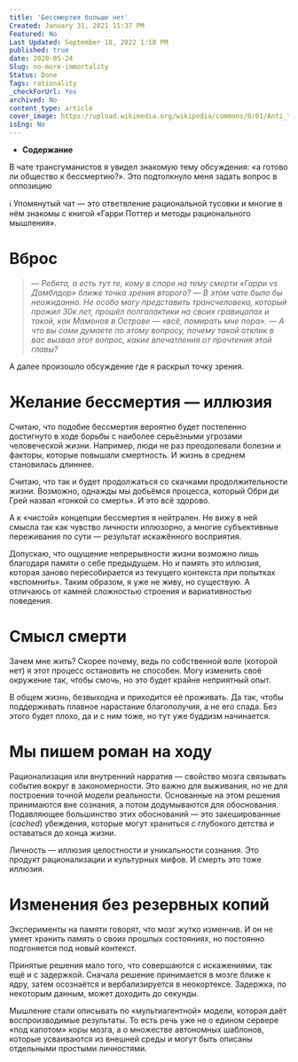 ```yaml
---
title: 'Бессмертия больше нет'
Created: January 31, 2021 11:37 PM
Featured: No
Last Updated: September 18, 2022 1:18 PM
published: true
date: 2020-05-24
Slug: no-more-immortality
Status: Done
Tags: rationality
_checkForUrl: Yes
archived: No
content_type: article
cover_image: https://upload.wikimedia.org/wikipedia/commons/0/01/Anti_transhumanism.png
isEng: No
---
```


- **Содержание**

В чате трансгуманистов я увидел знакомую тему обсуждения: «а готово ли общество к бессмертию?». Это подтолкнуло меня задать вопрос в оппозицию

<aside>
ℹ️ Упомянутый чат — это ответвление рациональной тусовки и многие в нём знакомы с книгой «Гарри Поттер и методы рационального мышления».

</aside>

# Вброс

> — *Ребята, а есть тут те, кому в споре на тему смерти «Гарри vs Дамблдор» ближе точка зрения второго?*
— *В этом чате было бы неожиданно. Не особо могу представить трансчеловека, который прожил 30к лет, прошёл полгалактики на своих гравицапах и такой, как Мамонов в Острове — «всё, помирать мне пора».*
— *А что вы сами думаете по этому вопросу, почему такой отклик в вас вызвал этот вопрос, какие впечатления от прочтения этой главы?*
> 

А далее произошло обсуждение где я раскрыл точку зрения.

# Желание бессмертия — иллюзия

Считаю, что подобие бессмертия вероятно будет постепенно достигнуто в ходе борьбы с наиболее серьёзными угрозами человеческой жизни. Например, люди не раз преодолевали болезни и факторы, которые повышали смертность. И жизнь в среднем становилась длиннее.

Считаю, что так и будет продолжаться со скачками продолжительности жизни. Возможно, однажды мы добьёмся процесса, который Обри ди Грей назвал «гонкой со смерть». И это всё здорово.

А к «чистой» концепции бессмертия я нейтрален. Не вижу в ней смысла так как чувство личности иллюзорно, а многие субъективные переживания по сути — результат искажённого восприятия.

Допускаю, что ощущение непрерывности жизни возможно лишь благодаря памяти о себе предыдущем. Но и память это иллюзия, которая заново пересобирается из текущего контекста при попытках «вспомнить». Таким образом, я уже не живу, но существую. А отличаюсь от камней сложностью строения и вариативностью поведения.

# Смысл смерти

Зачем мне жить? Скорее почему, ведь по собственной воле (которой нет) я этот процесс остановить не способен. Могу изменить своё окружение так, чтобы смочь, но это будет крайне неприятный опыт.

В общем жизнь, безвыходна и приходится её проживать. Да так, чтобы поддерживать плавное нарастание благополучия, а не его спада. Без этого будет плохо, да и с ним тоже, но тут уже буддизм начинается.

# Мы пишем роман на ходу

Рационализация или внутренний нарратив — свойство мозга связывать события вокруг в закономерности. Это важно для выживания, но не для построения точной модели реальности. Основанные на этом решения принимаются вне сознания, а потом додумываются для обоснования. Подавляющее большинство этих обоснований — это закешированные (*cached*) убеждения, которые могут храниться с глубокого детства и оставаться до конца жизни.

Личность — иллюзия целостности и уникальности сознания. Это продукт рационализации и культурных мифов. И смерть это тоже иллюзия.

# Изменения без резервных копий

Эксперименты на памяти говорят, что мозг жутко изменчив. И он не умеет хранить память о своих прошлых состояниях, но постоянно подгоняется под новый контекст.

Принятые решения мало того, что совершаются с искажениями, так ещё и с задержкой. Сначала решение принимается в мозге ближе к ядру, затем осознаётся и вербализируется в неокортексе. Задержка, по некоторым данным, может доходить до секунды.

Мышление стали описывать по «мультиагентной» модели, которая даёт воспроизводимые результаты. То есть речь уже не о едином сервере «под капотом» коры мозга, а о множестве автономных шаблонов, которые усваиваются из внешней среды и могут быть описаны отдельными простыми личностями.